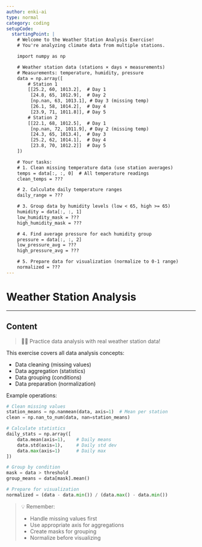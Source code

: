 ```yaml
---
author: enki-ai
type: normal
category: coding
setupCode:
  startingPoint: |
    # Welcome to the Weather Station Analysis Exercise!
    # You're analyzing climate data from multiple stations.

    import numpy as np

    # Weather station data (stations × days × measurements)
    # Measurements: temperature, humidity, pressure
    data = np.array([
        # Station 1
        [[25.2, 60, 1013.2],  # Day 1
         [24.8, 65, 1012.9],  # Day 2
         [np.nan, 63, 1013.1], # Day 3 (missing temp)
         [26.1, 58, 1014.2],  # Day 4
         [23.9, 71, 1011.8]], # Day 5
        # Station 2
        [[22.1, 68, 1012.5],  # Day 1
         [np.nan, 72, 1011.9], # Day 2 (missing temp)
         [24.3, 65, 1013.4],  # Day 3
         [25.2, 62, 1014.1],  # Day 4
         [23.8, 70, 1012.2]]  # Day 5
    ])

    # Your tasks:
    # 1. Clean missing temperature data (use station averages)
    temps = data[:, :, 0]  # All temperature readings
    clean_temps = ???

    # 2. Calculate daily temperature ranges
    daily_range = ???

    # 3. Group data by humidity levels (low < 65, high >= 65)
    humidity = data[:, :, 1]
    low_humidity_mask = ???
    high_humidity_mask = ???

    # 4. Find average pressure for each humidity group
    pressure = data[:, :, 2]
    low_pressure_avg = ???
    high_pressure_avg = ???

    # 5. Prepare data for visualization (normalize to 0-1 range)
    normalized = ???
---
```


# Weather Station Analysis

---

## Content

> 👩‍💻 Practice data analysis with real weather station data!

This exercise covers all data analysis concepts:

- Data cleaning (missing values)
- Data aggregation (statistics)
- Data grouping (conditions)
- Data preparation (normalization)

Example operations:

```python
# Clean missing values
station_means = np.nanmean(data, axis=1)  # Mean per station
clean = np.nan_to_num(data, nan=station_means)

# Calculate statistics
daily_stats = np.array([
    data.mean(axis=1),    # Daily means
    data.std(axis=1),     # Daily std dev
    data.max(axis=1)      # Daily max
])

# Group by condition
mask = data > threshold
group_means = data[mask].mean()

# Prepare for visualization
normalized = (data - data.min()) / (data.max() - data.min())
```

> 💡 Remember:
>
> - Handle missing values first
> - Use appropriate axis for aggregations
> - Create masks for grouping
> - Normalize before visualizing
